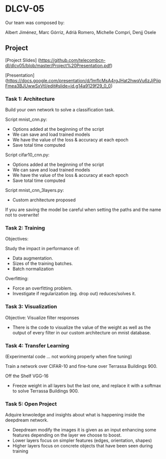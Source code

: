 # DLCV-05
Our team was composed by:

Albert Jiménez, Marc Górriz, Adrià Romero, Michelle Compri, Denjj Osele


## Project
[Project Slides] (https://github.com/telecombcn-dl/dlcv05/blob/master/Project%20Presentation.pdf)

[Presentation] (https://docs.google.com/presentation/d/1mflcMsA4rgJHat2hwqVu6zJjPiipFmea3BJUwwSxVtI/edit#slide=id.g14a9129f29_0_0)


### Task 1: Architecture
Build your own network to solve a classification task.

Script mnist_cnn.py:
- Options added at the beginning of the script
- We can save and load trained models
- We have the value of the loss & accuracy at each epoch
- Save total time computed


Script cifar10_cnn.py: 
- Options added at the beginning of the script
- We can save and load trained models
- We have the value of the loss & accuracy at each epoch
- Save total time computed

Script mnist_cnn_3layers.py:
- Custom architecture proposed

If you are saving the model be careful when setting the paths and the name not to overwrite!


### Task 2: Training

Objectives: 

Study the impact in performance of:
- Data augmentation.
- Sizes of the training batches.
- Batch normalization

Overfitting:
- Force an overfitting problem.
- Investigate if regularization (eg. drop out) reduces/solves it.

### Task 3: Visualization

Objective: 
Visualize filter responses
- There is the code to visualize the value of the weight as well as the output of every filter in our custom architecture on mnist database. 

### Task 4: Transfer Learning

(Experimental code ... not working properly when fine tuning) 

Train a network over CIFAR-10 and fine-tune over Terrassa Buildings 900.

Off the Shelf VGG-16

- Freeze weight in all layers but the last one, and replace it with a softmax to solve Terrassa Buildings 900.



### Task 5: Open Project

Adquire knwoledge and insights about what is happening inside the deepdream network. 
- Deepdream modify the images it is given as an input enhancing some features depending on the layer we choose to boost. 
- Lower layers focus on simpler features (edges, orientation, shapes)
- Higher layers focus on concrete objects that have been seen during training
